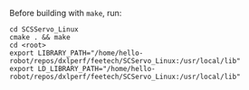 Before building with `make`, run:

```
cd SCSServo_Linux
cmake . && make
cd <root>
export LIBRARY_PATH="/home/hello-robot/repos/dxlperf/feetech/SCServo_Linux:/usr/local/lib"
export LD_LIBRARY_PATH="/home/hello-robot/repos/dxlperf/feetech/SCServo_Linux:/usr/local/lib"
```
